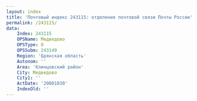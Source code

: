 ```yaml
---
layout: index
title: 'Почтовый индекс 243115: отделение почтовой связи Почты России'
permalink: /243115/
data:
    Index: 243115
    OPSName: Медведово
    OPSType: О
    OPSSubm: 243149
    Region: 'Брянская область'
    Autonom: ''
    Area: 'Клинцовский район'
    City: Медведово
    City1: ''
    ActDate: '20001030'
    IndexOld: ''
---
```

